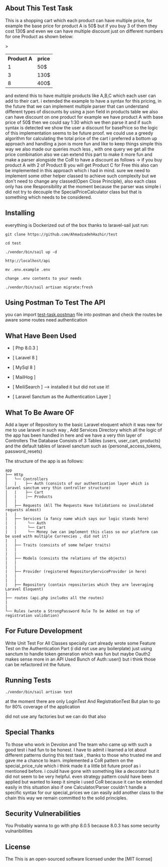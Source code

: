 
## About This Test Task

This is a shopping cart which each product can have multiple price, for example the base price for product A is 50$ but if you buy 3 of them they cost 130$ and even we can have multiple discount just on different numbers for one Product as shown below:


<table>
<th>Product A</th>
<th>price</th>
<tr><td>1</td><td>50$</td></tr>
<tr>><td>3</td><td>130$</td></tr>
<tr><td>8</td><td>400$</td></tr>
</table>

and extend this to have multiple products like A,B,C which each user can add to their cart.
i extended the example to have a syntax for this pricing,  in the future that we can implement multiple parser that can understand different types of discounts by using a json field in products table we also can have discount on one product for example we have product A with base price of 50$ then we could say 1:30 which we then parse it and if such syntax is detected we show the user a discount for basePrice so the logic of this implementation seems to be future proof.
we could use a greedy algorithm for calculating the total price of the cart i preferred a bottom up approach and handling a json is more fun and like to keep things simple this way we also made our queries much less , with one query we get all the price combination also we can extend this part to make it more fun and make a parser alongside the CoR to have a discount as follows -> if you buy product A with 2 of Product B you will get Product C for Free this also can be implemented in this approach which i had in mind. sure we need to implement some other helper classed to achieve such complexity but we don't need to change any classed(Open Close Principle), also each class only has one Responsibility at the moment because the parser was simple i did not try to decouple the SpecialPriceCalculator class but that is something which needs to be considered.

## Installing 

everything is Dockerized out of the box thanks to laravel-sail just run:

```
git clone https://github.com/AhmadzadehHazhir/test

cd test 

./vendor/bin/sail up -d

http://localhost/api

mv .env.example .env

change .env contents to your needs

./vendor/bin/sail artisan migrate:fresh 

```


## Using Postman To Test The API

you can import [test-task.postman](https://github.com/AhmadzadehHazhir/test/blob/main/test-task.postman_collection.json) file into postman and check the routes
be aware some routes need authentication

## What Have Been Used
* [ Php 8.0.3 ]

* [ Laravel 8 ]

* [ MySql 8 ]

* [ MailHog ]

* [ MeiliSearch ] --> installed it but did not use it!

* [ Laravel Sanctum as the Authentication Layer ]

## What To Be Aware OF

Add a layer of Repository to the basic Laravel eloquent which it was new for me to use laravel in such way ,
Add Services Directory which all the logic of the app has been handled in here and we have a very thin layer of Controllers
The Database Consists of 3 Tables {users, user_cart, products} and the default tables of laravel sanctum such as {personal_access_tokens, password_resets}

The structure of the app is as follows:


```
app
├── Http
│   └── Controllers
│   |    ├── Auth (consists of our authentication layer which is laravel sanctum very thin controller structure)
│   |    ├── Cart
│   |    |── Products
│   |    
│   ├── Requests (All The Requests Have Validations no invalidated requests almost)
|   |
|   ├── Services (a fancy name which says our logic stands here)
|   |     └── Auth
|   |     └── Cart
|   |     └── Money (we can implement this class so our platform can be used with multiple Currencies , did not it)
|   |
|   ├── Traits (consists of some helper traits)
|   |
|   |
|   ├── Models (consists the relations of the objects) 
|   |
|   |
|   ├── Provider (registered RepositoryServiceProvider in here)
|   |
|   |
|   ├── Repository (contain repositories which they are leveraging Laravel Eloquent)
|
├── routes (api.php includes all the routes) 
|
|
└── Rules (wrote a StrongPassword Rule To be Added on top of registration validation)
```

## For Future Development

Write Unit Test For All Classes specially cart
already wrote some Feature Test on the Authentication Part (i did not use any boilerplate) just using sanctum to handle token generation which was fun but maybe Oauth2 makes sense more in an API 
Used Bunch of Auth::user() but i think those can be refactored int the future.
    

## Running Tests

```
./vendor/bin/sail artisan test 
```
at the moment there are only LoginTest And RegistrationTest But plan to go for 80% coverage of the application

did not use any factories but we can do that also



## Special Thanks 

To those who work in Devolon and The team who came up with such a good test i had fun to be honest.
I have to admit i learned a lot about different patterns during this test task , thanks to those who trusted me and gave me a chance to learn. implemented a CoR pattern on the special_price_rule which i think made it a little bit future proof as i mentioned before. i could have gone with something like a decorator but it did not seem to be very helpful. even strategy pattern could have been applied but wanted to keep it simple i used CoR because it can be extended easily in this situation also if one Calculator/Parser couldn't handle a specific syntax for our special_prices we can easily add another class to the chain this way we remain committed to the solid principles.



## Security Vulnerabilities

You Probably wanna to go with php 8.0.5 because 8.0.3 has some security vulnaribilities 

## License

The This is an open-sourced software licensed under the [MIT license]
